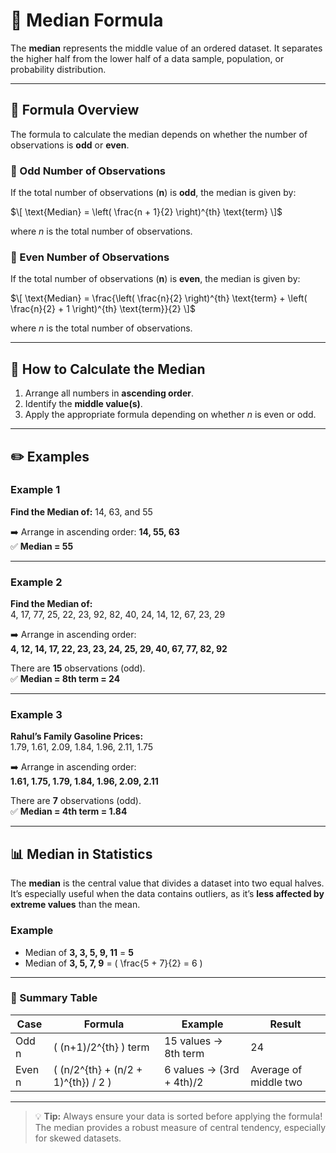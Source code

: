 # 🧮 Median Formula 

The **median** represents the middle value of an ordered dataset. It separates the higher half from the lower half of a data sample, population, or probability distribution.

---

## 📘 Formula Overview

The formula to calculate the median depends on whether the number of observations is **odd** or **even**.

### 🔹 Odd Number of Observations

If the total number of observations (**n**) is **odd**, the median is given by:

$\[ \text{Median} = \left( \frac{n + 1}{2} \right)^{th} \text{term} \]$

where *n* is the total number of observations.

### 🔹 Even Number of Observations

If the total number of observations (**n**) is **even**, the median is given by:

$\[ \text{Median} = \frac{\left( \frac{n}{2} \right)^{th} \text{term} + \left( \frac{n}{2} + 1 \right)^{th} \text{term}}{2} \]$

where *n* is the total number of observations.

---

## 🧠 How to Calculate the Median

1. Arrange all numbers in **ascending order**.  
2. Identify the **middle value(s)**.  
3. Apply the appropriate formula depending on whether *n* is even or odd.

---

## ✏️ Examples

### **Example 1**
**Find the Median of:** 14, 63, and 55  

➡️ Arrange in ascending order: **14, 55, 63**  
✅ **Median = 55**

---

### **Example 2**
**Find the Median of:**  
4, 17, 77, 25, 22, 23, 92, 82, 40, 24, 14, 12, 67, 23, 29  

➡️ Arrange in ascending order:  
**4, 12, 14, 17, 22, 23, 23, 24, 25, 29, 40, 67, 77, 82, 92**  

There are **15** observations (odd).  
✅ **Median = 8th term = 24**

---

### **Example 3**
**Rahul’s Family Gasoline Prices:**  
1.79, 1.61, 2.09, 1.84, 1.96, 2.11, 1.75  

➡️ Arrange in ascending order:  
**1.61, 1.75, 1.79, 1.84, 1.96, 2.09, 2.11**  

There are **7** observations (odd).  
✅ **Median = 4th term = 1.84**

---

## 📊 Median in Statistics

The **median** is the central value that divides a dataset into two equal halves. It’s especially useful when the data contains outliers, as it’s **less affected by extreme values** than the mean.

### Example

- Median of **3, 3, 5, 9, 11** = **5**  
- Median of **3, 5, 7, 9** = \( \frac{5 + 7}{2} = 6 \)

---

### 🧩 Summary Table

| Case | Formula | Example | Result |
|------|----------|----------|---------|
| Odd n | \( (n+1)/2^{th} \) term | 15 values → 8th term | 24 |
| Even n | \( (n/2^{th} + (n/2 + 1)^{th}) / 2 \) | 6 values → (3rd + 4th)/2 | Average of middle two |

---

> 💡 **Tip:** Always ensure your data is sorted before applying the formula!  
> The median provides a robust measure of central tendency, especially for skewed datasets.
